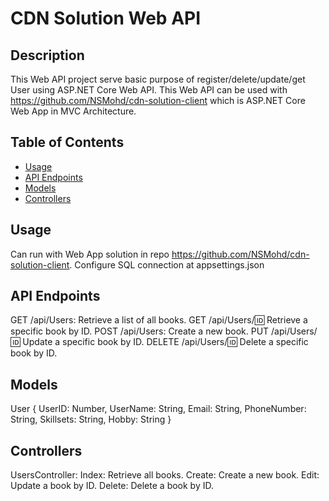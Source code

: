 # CDN Solution Web API

## Description

This Web API project serve basic purpose of register/delete/update/get User using ASP.NET Core Web API. This Web API can be used with https://github.com/NSMohd/cdn-solution-client which is ASP.NET Core Web App in MVC Architecture.

## Table of Contents

- [Usage](#usage)
- [API Endpoints](#api-endpoints)
- [Models](#models)
- [Controllers](#controllers)

## Usage

Can run with Web App solution in repo https://github.com/NSMohd/cdn-solution-client.
Configure SQL connection at appsettings.json 

## API Endpoints

GET /api/Users: Retrieve a list of all books.
GET /api/Users/:id: Retrieve a specific book by ID.
POST /api/Users: Create a new book.
PUT /api/Users/:id: Update a specific book by ID.
DELETE /api/Users/:id: Delete a specific book by ID.

## Models

User
{
  UserID: Number,
  UserName: String,
  Email: String,
  PhoneNumber: String,
  Skillsets: String,
  Hobby: String
}

## Controllers

UsersController:
Index: Retrieve all books.
Create: Create a new book.
Edit: Update a book by ID.
Delete: Delete a book by ID.


